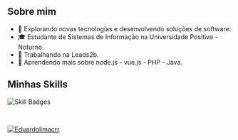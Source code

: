
## Sobre mim

- 🤔 Explorando novas tecnologias e desenvolvendo soluções de software.
- 🎓 Estudante de Sistemas de Informação na Universidade Positivo - Noturno.
- 💼 Trabalhando na Leads2b.
- 🌱 Aprendendo mais sobre node.js - vue.js - PHP - Java.

## Minhas Skills

![Skill Badges](https://skillicons.dev/icons?i=js,html,css,nodejs,ts,vue,mysql,c,git,github)

<br/>

[![Eduardolimacrr](https://github-readme-stats.vercel.app/api/top-langs/?username=Eduardolimacrr&hide=html&layout=compact&theme=tokyonight)](https://github.com/anuraghazra/github-readme-stats)



